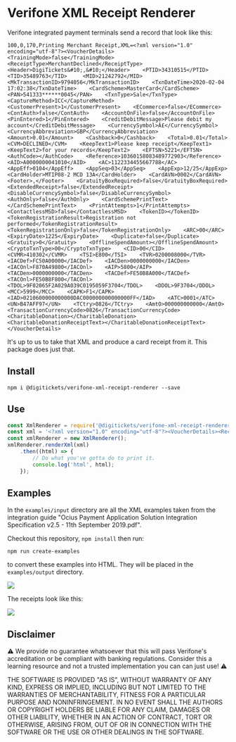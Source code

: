 # Verifone XML Receipt Renderer

Verifone integrated payment terminals send a record that look like this:

```
100,0,170,Printing Merchant Receipt,XML=<?xml version="1.0" encoding="utf-8"?><VoucherDetails>    <TrainingMode>false</TrainingMode>    <ReceiptType>MerchantDeclined</ReceiptType>    <Header>DigiTickets&#10;,&#10;</Header>    <PTID>34310515</PTID>    <TID>35489763</TID>     <MID>21242792</MID>    <MkTransactionID>9794056</MkTransactionID>    <TxnDateTime>2020-02-04 17:02:38</TxnDateTime>    <CardScheme>MasterCard</CardScheme>    <PAN>541333******0045</PAN>    <TxnType>Sale</TxnType>     <CaptureMethod>ICC</CaptureMethod>    <CustomerPresent>1</CustomerPresent>    <ECommerce>false</ECommerce>    <ContAuth>false</ContAuth>    <AccountOnFile>false</AccountOnFile>    <PinEntered>1</PinEntered>    <CreditDebitMessage>Please debit my account</CreditDebitMessage>    <CurrencySymbol>Â£</CurrencySymbol>    <CurrencyAbbreviation>GBP</CurrencyAbbreviation>    <Amount>0.01</Amount>    <Cashback>0</Cashback>    <Total>0.01</Total>    <CVM>DECLINED</CVM>    <KeepText1>Please keep receipt</KeepText1>    <KeepText2>for your records</KeepText2>    <EFTSN>5221</EFTSN>    <AuthCode></AuthCode>    <Reference>10360158083489772903</Reference>    <AID>A0000000041010</AID>    <AC>1122334455667788</AC>    <AppEff>0104</AppEff>    <AppSeq>03</AppSeq>    <AppExp>12/25</AppExp>    <CardHolder>MTIP08-2 MCD 13A</CardHolder>    <CardAVN>0002</CardAVN>    <Footer>,</Footer>    <GratuityBoxRequired>false</GratuityBoxRequired>    <ExtendedReceipt>false</ExtendedReceipt>    <DisableCurrencySymbol>false</DisableCurrencySymbol>    <AuthOnly>false</AuthOnly>    <CardSchemePrintText></CardSchemePrintText>    <PrintAttempts>1</PrintAttempts>    <ContactlessMSD>false</ContactlessMSD>    <TokenID></TokenID>    <TokenRegistrationResult>Registration not performed</TokenRegistrationResult>    <TokenRegistrationOnly>false</TokenRegistrationOnly>    <ARC>00</ARC>    <ExpiryDate>1225</ExpiryDate>    <Duplicate>false</Duplicate>    <Gratuity>0</Gratuity>    <OfflineSpendAmount></OfflineSpendAmount>    <CryptoTxnType>00</CryptoTxnType>    <CID>00</CID>    <CVMR>410302</CVMR>    <TSI>E800</TSI>    <TVR>0200008000</TVR>    <IACDef>FC50A00000</IACDef>    <IACDen>0000000000</IACDen>    <IACOnl>F870A49800</IACOnl>    <AIP>5800</AIP>    <TACDen>0000000000</TACDen>    <TACDef>FE50B8A000</TACDef>    <TACOnl>FE50B8F800</TACOnl>    <TDOL>9F02065F2A029A039C0195059F3704</TDOL>    <DDOL>9F3704</DDOL>    <MCC>5999</MCC>    <CAPK>F1</CAPK>    <IAD>0210600000000000DAC000000000000000FF</IAD>    <ATC>0001</ATC>    <UN>B47AFF97</UN>    <TCtry>0826</TCtry>    <AmtO>000000000000</AmtO>    <TransactionCurrencyCode>0826</TransactionCurrencyCode>    <CharitableDonation></CharitableDonation>    <CharitableDonationReceiptText></CharitableDonationReceiptText></VoucherDetails>
```

It's up to us to take that XML and produce a card receipt from it. This package does just that.

## Install

    npm i @digitickets/verifone-xml-receipt-renderer --save
    
## Use

```javascript
const XmlRenderer = require('@digitickets/verifone-xml-receipt-renderer');
const xml = '<?xml version="1.0" encoding="utf-8"?><VoucherDetails><ReceiptType>MerchantDeclined</ReceiptType><Amount>12.34</Amount></VoucherDetails'; // Lots omitted.
const xmlRenderer = new XmlRenderer();
xmlRenderer.renderXml(xml)
    .then((html) => {
        // Do what you've gotta do to print it.
        console.log('html', html);    
    });
```

## Examples
In the `examples/input` directory are all the XML examples taken from the integration guide "Ocius Payment Application Solution Integration Specification v2.5 - 11th September 2019.pdf".

Checkout this repository, `npm install` then run:
    
    npm run create-examples
    
to convert these examples into HTML. They will be placed in the `examples/output` directory.
 
![](https://i.imgur.com/tQz8A7u.png)

The receipts look like this:

![](https://i.imgur.com/6mlAch7.png)

## Disclaimer

⚠️ We provide no guarantee whatsoever that this will pass Verifone's accreditation or be compliant with banking regulations. Consider this a learning resource and not a trusted implementation you can can just use! ⚠️

THE SOFTWARE IS PROVIDED "AS IS", WITHOUT WARRANTY OF ANY KIND, EXPRESS OR IMPLIED, INCLUDING BUT NOT LIMITED TO THE WARRANTIES OF MERCHANTABILITY, FITNESS FOR A PARTICULAR PURPOSE AND NONINFRINGEMENT. IN NO EVENT SHALL THE AUTHORS OR COPYRIGHT HOLDERS BE LIABLE FOR ANY CLAIM, DAMAGES OR OTHER LIABILITY, WHETHER IN AN ACTION OF CONTRACT, TORT OR OTHERWISE, ARISING FROM, OUT OF OR IN CONNECTION WITH THE SOFTWARE OR THE USE OR OTHER DEALINGS IN THE SOFTWARE.
